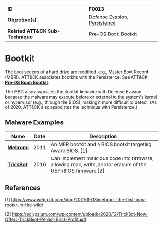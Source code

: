 |||
|---|---|
|**ID**|**F0013**|
|**Objective(s)**|[Defense Evasion](../defense-evasion), [Persistence](../persistence)|
|**Related ATT&CK Sub-Technique**|[Pre-OS Boot: Bootkit](https://attack.mitre.org/techniques/T1542/003)|


Bootkit
=======
The boot sectors of a hard drive are modified (e.g., Master Boot Record (MBR)). ATT&CK associates bootkits with the Persistence. See ATT&CK: [**Pre-OS Boot: Bootkit**](https://attack.mitre.org/techniques/T1067/).

The MBC also associates the Bootkit behavior with Defense Evasion because the malware may execute before or external to the system's kernel or hypervisor (e.g., through the BIOS), making it more difficult to detect. (As of 2020, ATT&CK also associates the technique with Persistence.) 

Malware Examples
----------------
|Name|Date|Description|
|---|---|---|
|[**Mebromi**](../xample-malware/mebromi.md)|2011|An MBR bootkit and a BIOS bootkit targeting Award BIOS. [[1]](#1)|
|[**TrickBot**](../xample-malware/trickbot.md)|2016|Can implement malicious code into firmware, allowing read, write, and/or erasure of the UEFI/BIOS firmware  [[2]](#24)|

References
----------
<a name="1">[1]</a> https://www.webroot.com/blog/2011/09/13/mebromi-the-first-bios-rootkit-in-the-wild/

<a name="2">[2]</a> https://eclypsium.com/wp-content/uploads/2020/12/TrickBot-Now-Offers-TrickBoot-Persist-Brick-Profit.pdf
